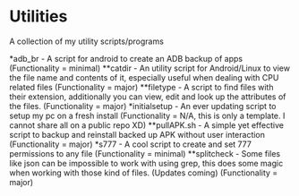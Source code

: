 # Utilities
A collection of my utility scripts/programs

*adb_br - A script for android to create an ADB backup of apps (Functionality = minimal)
**catdir - An utility script for Android/Linux to view the file name and contents of it, especially useful when dealing with CPU related files (Functionality = major)
**filetype - A script to find files with their extension, additionally you can view, edit and look up the attributes of the files. (Functionality = major)
*initialsetup - An ever updating script to setup my pc on a fresh install (Functionality = N/A, this is only a template. I cannot share all on a public repo XD)
**pullAPK.sh - A simple yet effective script to backup and reinstall backed up APK without user interaction (Functionality = major)
*s777 - A cool script to create and set 777 permissions to any file (Functionality = minimal)
**splitcheck - Some files like json can be impossible to work with using grep, this does some magic when working with those kind of files. (Updates coming) (Functionality = major)
